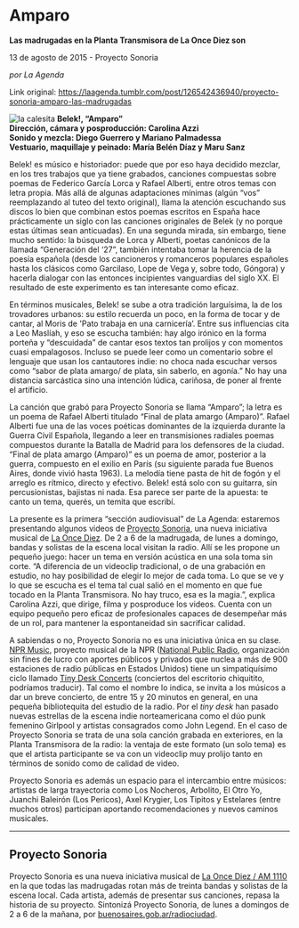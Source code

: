 # Amparo

**Las madrugadas en la Planta Transmisora de La Once Diez son**

13 de agosto de 2015 - Proyecto Sonoria

_por La Agenda_

Link original: https://laagenda.tumblr.com/post/126542436940/proyecto-sonoria-amparo-las-madrugadas

![la calesita](https://64.media.tumblr.com/43546ecb1ea512f74426e8373b50eace/tumblr_inline_pk01sxnoRf1t6q87u_500.jpg) **Belek!, “Amparo”**  
**Dirección, cámara y posproducción: Carolina Azzi**  
**Sonido y mezcla: Diego Guerrero y Mariano Palmadessa**  
**Vestuario, maquillaje y peinado: María Belén Díaz y Maru Sanz** 

Belek! es músico e historiador: puede que por eso haya decidido mezclar, en los tres trabajos que ya tiene grabados, canciones compuestas sobre poemas de Federico García Lorca y Rafael Alberti, entre otros temas con letra propia. Más allá de algunas adaptaciones mínimas (algún “vos” reemplazando al tuteo del texto original), llama la atención escuchando sus discos lo bien que combinan estos poemas escritos en España hace prácticamente un siglo con las canciones originales de Belek (y no porque estas últimas sean anticuadas). En una segunda mirada, sin embargo, tiene mucho sentido: la búsqueda de Lorca y Alberti, poetas canónicos de la llamada “Generación del ‘27”, también intentaba tomar la herencia de la poesía española (desde los cancioneros y romanceros populares españoles hasta los clásicos como Garcilaso, Lope de Vega y, sobre todo, Góngora) y hacerla dialogar con las entonces incipientes vanguardias del siglo XX. El resultado de este experimento es tan interesante como eficaz.

En términos musicales, Belek! se sube a otra tradición larguísima, la de los trovadores urbanos: su estilo recuerda un poco, en la forma de tocar y de cantar, al Moris de 'Pato trabaja en una carnicería’. Entre sus influencias cita a Leo Maslíah, y eso se escucha también: hay algo irónico en la forma porteña y “descuidada” de cantar esos textos tan prolijos y con momentos cuasi empalagosos. Incluso se puede leer como un comentario sobre el lenguaje que usan los cantautores indie: no choca nada escuchar versos como “sabor de plata amargo/
de plata, sin saberlo, en agonía.” No hay una distancia sarcástica sino una intención lúdica, cariñosa, de poner al frente el artificio.

La canción que grabó para Proyecto Sonoria se llama “Amparo”; la letra es un poema de Rafael Alberti titulado “Final de plata amargo (Amparo)”. Rafael Alberti fue una de las voces poéticas dominantes de la izquierda durante la Guerra Civil Española, llegando a leer en transmisiones radiales poemas compuestos durante la Batalla de Madrid para los defensores de la ciudad. “Final de plata amargo (Amparo)” es un poema de amor, posterior a la guerra, compuesto en el exilio en París (su siguiente parada fue Buenos Aires, donde vivió hasta 1963). La melodía tiene pasta de hit de fogón y el arreglo es rítmico, directo y efectivo. Belek! está solo con su guitarra, sin percusionistas, bajistas ni nada. Esa parece ser parte de la apuesta: te canto un tema, querés, un temita que escribí. 

La presente es la primera “sección audiovisual” de La Agenda: estaremos presentando algunos videos de [Proyecto Sonoria](http://www.buenosaires.gob.ar/noticias/proyecto-sonoria), una nueva iniciativa musical de [La Once Diez](http://www.buenosaires.gob.ar/radiociudad). De 2 a 6 de la madrugada, de lunes a domingo, bandas y solistas de la escena local visitan la radio. Allí se les propone un pequeño juego: hacer un tema en versión acústica en una sola toma sin corte. “A diferencia de un videoclip tradicional, o de una grabación en estudio, no hay posibilidad de elegir lo mejor de cada toma. Lo que se ve y lo que se escucha es el tema tal cual salió en el momento en que fue tocado en la Planta Transmisora. No hay truco, esa es la magia.”, explica Carolina Azzi, que dirige, filma y posproduce los videos. Cuenta con un equipo pequeño pero eficaz de profesionales capaces de desempeñar más de un rol, para mantener la espontaneidad sin sacrificar calidad.

A sabiendas o no, Proyecto Sonoria no es una iniciativa única en su clase. [NPR Music](http://www.npr.org/music/), proyecto musical de la NPR ([National Public Radio](http://www.npr.org/), organización sin fines de lucro con aportes públicos y privados que nuclea a más de 900 estaciones de radio públicas en Estados Unidos) tiene un simpatiquísimo ciclo llamado [Tiny Desk Concerts](http://www.npr.org/series/tiny-desk-concerts/) (conciertos del escritorio chiquitito, podríamos traducir). Tal como el nombre lo indica, se invita a los músicos a dar un breve concierto, de entre 15 y 20 minutos en general, en una pequeña bibliotequita del estudio de la radio. Por el *tiny desk* han pasado nuevas estrellas de la escena indie norteamericana como el dúo punk femenino Girlpool y artistas consagrados como John Legend. En el caso de Proyecto Sonoria se trata de una sola canción grabada en exteriores, en la Planta Transmisora de la radio: la ventaja de este formato (un solo tema) es que el artista participante se va con un videoclip muy prolijo tanto en términos de sonido como de calidad de video. 

Proyecto Sonoria es además un espacio para el intercambio entre músicos: artistas de larga trayectoria como Los Nocheros, Arbolito, El Otro Yo, Juanchi Baleirón (Los Pericos), Axel Krygier, Los Tipitos y Estelares (entre muchos otros) participan aportando recomendaciones y nuevos caminos musicales. 



---

 Proyecto Sonoria
-----------------

 Proyecto Sonoria es una nueva iniciativa musical de [La Once Diez / AM 1110](https://twitter.com/Laoncediez) en la que todas las madrugadas rotan más de treinta bandas y solistas de la escena local. Cada artista, además de presentar sus canciones, repasa la historia de su proyecto. Sintonizá Proyecto Sonoria, de lunes a domingos de 2 a 6 de la mañana, por [buenosaires.gob.ar/radiociudad](http://buenosaires.gob.ar/radiociudad).

